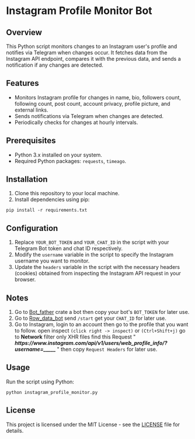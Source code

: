 
<body>
    <h1>Instagram Profile Monitor Bot</h1>
    <h2>Overview</h2>
    <p>This Python script monitors changes to an Instagram user's profile and notifies via Telegram when changes occur. It fetches data from the Instagram API endpoint, compares it with the previous data, and sends a notification if any changes are detected.</p>
    <h2>Features</h2>
    <ul>
      <li>Monitors Instagram profile for changes in name, bio, followers count, following count, post count, account privacy, profile picture, and external links.</li>
      <li>Sends notifications via Telegram when changes are detected.</li>
      <li>Periodically checks for changes at hourly intervals.</li>
    </ul>
    <h2>Prerequisites</h2>
    <ul>
      <li>Python 3.x installed on your system.</li>
      <li>Required Python packages: <code>requests</code>, <code>timeago</code>.</li>
    </ul>
    <h2>Installation</h2>
    <ol>
      <li>Clone this repository to your local machine.</li>
      <li>Install dependencies using pip:</li>
    </ol>
    <pre><code>pip install -r requirements.txt</code></pre>
    <h2>Configuration</h2>
    <ol>
      <li>Replace <code>YOUR_BOT_TOKEN</code> and <code>YOUR_CHAT_ID</code> in the script with your Telegram Bot token and chat ID respectively.</li>
      <li>Modify the <code>username</code> variable in the script to specify the Instagram username you want to monitor.</li>
      <li>Update the <code>headers</code> variable in the script with the necessary headers (cookies) obtained from inspecting the Instagram API request in your browser.</li>
    </ol>
    <h2>Notes</h2>
    <ol>
      <li>Go to <a href="https://t.me/BotFather">Bot_father</a> crate a bot then copy your bot's <code>BOT_TOKEN</code> for later use.</li>
      <li>Go to <a href="https://t.me/RawDataBot">Row_data_bot</a> send <code>/start</code> get your  <code>CHAT_ID</code> for later use.</li>
      <li>Go to Instagram, login to an account then go to the profile that you want to follow. open inspect <code>(click right -> inspect)</code> or <code>(Ctrl+Shift+j)</code> go to <Strong>Network</Strong> filter only XHR files find this Request "<strong> <i>https://www.instagram.com/api/v1/users/web_profile_info/?username=_____</i> </strong>" then copy <code>Request Headers</code> for later use.</li>
    </ol>
    <h2>Usage</h2>
    <p>Run the script using Python:</p>
    <pre><code>python instagram_profile_monitor.py</code></pre>
    <h2>License</h2>
    <p>This project is licensed under the MIT License - see the <a href="LICENSE">LICENSE</a> file for details.</p>
  </body>

